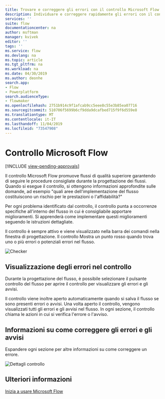 ```yaml
---
title: Trovare e correggere gli errori con il controllo Microsoft Flow | Microsoft Docs
description: Individuare e correggere rapidamente gli errori con il controllo Microsoft Flow.
services: ''
suite: flow
documentationcenter: na
author: msftman
manager: kvivek
editor: ''
tags: ''
ms.service: flow
ms.devlang: na
ms.topic: article
ms.tgt_pltfrm: na
ms.workload: na
ms.date: 04/30/2019
ms.author: deonhe
search.app:
- Flow
- Powerplatform
search.audienceType:
- flowmaker
ms.openlocfilehash: 2751b914c9f1afcab9cc5eee8c55e3b85ea07716
ms.sourcegitcommit: 510706f5699b6cf9dda9dcafbed715f9f6d559e8
ms.translationtype: MT
ms.contentlocale: it-IT
ms.lasthandoff: 11/04/2019
ms.locfileid: "73547908"
---
```

# <a name="the-microsoft-flow-checker"></a>Controllo Microsoft Flow
[!INCLUDE [view-pending-approvals](includes/cc-rebrand.md)]

Il controllo Microsoft Flow promuove flussi di qualità superiore garantendo di seguire le procedure consigliate durante la progettazione dei flussi. Quando si esegue il controllo, si ottengono informazioni approfondite sulle domande, ad esempio "quali aree dell'implementazione del flusso costituiscono un rischio per le prestazioni o l'affidabilità?"

Per ogni problema identificato dal controllo, il controllo punta a occorrenze specifiche all'interno del flusso in cui è consigliabile apportare miglioramenti. Si apprenderà come implementare questi miglioramenti seguendo le istruzioni dettagliate.

Il controllo è sempre attivo e viene visualizzato nella barra dei comandi nella finestra di progettazione. Il controllo Mostra un punto rosso quando trova uno o più errori o potenziali errori nel flusso.

![Checker](media/checker/checker-in-designer.png "Checker")


## <a name="view-errors-in-the-checker"></a>Visualizzazione degli errori nel controllo

Durante la progettazione del flusso, è possibile selezionare il pulsante controllo del flusso per aprire il controllo per visualizzare gli errori e gli avvisi. 

Il controllo viene inoltre aperto automaticamente quando si salva il flusso se sono presenti errori o avvisi.  Una volta aperto il controllo, vengono visualizzati tutti gli errori e gli avvisi nel flusso. In ogni sezione, il controllo chiama le azioni in cui si verifica l'errore o l'avviso. 

## <a name="learn-to-fix-errors-and-warnings"></a>Informazioni su come correggere gli errori e gli avvisi

Espandere ogni sezione per altre informazioni su come correggere un errore.

![Dettagli controllo](media/checker/checker-detail.png "Dettagli controllo")

## <a name="learn-more"></a>Ulteriori informazioni

[Inizia a usare Microsoft Flow](getting-started.md)



